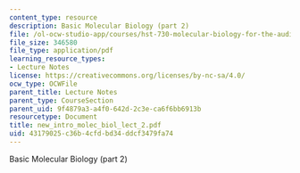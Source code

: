 ```yaml
---
content_type: resource
description: Basic Molecular Biology (part 2)
file: /ol-ocw-studio-app/courses/hst-730-molecular-biology-for-the-auditory-system-fall-2002/43179025c36b4cfdbd34ddcf3479fa74_new_intro_molec_biol_lect_2.pdf
file_size: 346580
file_type: application/pdf
learning_resource_types:
- Lecture Notes
license: https://creativecommons.org/licenses/by-nc-sa/4.0/
ocw_type: OCWFile
parent_title: Lecture Notes
parent_type: CourseSection
parent_uid: 9f4879a3-a4f0-642d-2c3e-ca6f6bb6913b
resourcetype: Document
title: new_intro_molec_biol_lect_2.pdf
uid: 43179025-c36b-4cfd-bd34-ddcf3479fa74
---
```

Basic Molecular Biology (part 2)